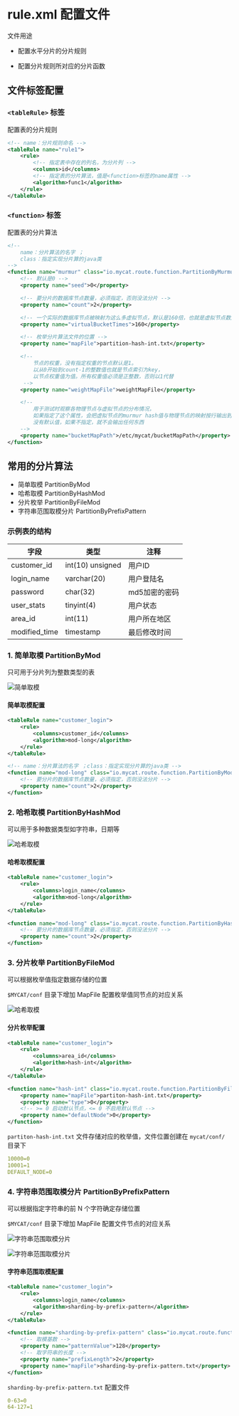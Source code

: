 # rule.xml 配置文件

文件用途

- 配置水平分片的分片规则

- 配置分片规则所对应的分片函数

## 文件标签配置

### `<tableRule>` 标签

配置表的分片规则

```xml
<!-- name：分片规则命名 -->
<tableRule name="rule1">
    <rule>
        <!-- 指定表中存在的列名，为分片列 -->
        <columns>id</columns>
        <!-- 指定表的分片算法，值是<function>标签的name属性 -->
        <algorithm>func1</algorithm>
    </rule>
</tableRule>
```

### `<function>` 标签

配置表的分片算法

```xml
<!-- 
    name：分片算法的名字 ；
    class：指定实现分片算的java类
-->
<function name="murmur" class="io.mycat.route.function.PartitionByMurmurHash">
    <!-- 默认是0 -->
    <property name="seed">0</property>

    <!-- 要分片的数据库节点数量，必须指定，否则没法分片 -->
    <property name="count">2</property>

    <!-- 一个实际的数据库节点被映射为这么多虚拟节点，默认是160倍，也就是虚拟节点数是物理节点数的160倍 -->
    <property name="virtualBucketTimes">160</property>

    <!-- 枚举分片算法文件的位置 -->
    <property name="mapFile">partition-hash-int.txt</property>

    <!-- 
        节点的权重，没有指定权重的节点默认是1。
        以从0开始到count-1的整数值也就是节点索引为key，
        以节点权重值为值。所有权重值必须是正整数，否则以1代替
     -->
    <property name="weightMapFile">weightMapFile</property>

    <!-- 
        用于测试时观察各物理节点与虚拟节点的分布情况，
        如果指定了这个属性，会把虚拟节点的murmur hash值与物理节点的映射按行输出到这个文件，
        没有默认值，如果不指定，就不会输出任何东西 
    -->
    <property name="bucketMapPath">/etc/mycat/bucketMapPath</property>
</function>
```

## 常用的分片算法

- 简单取模 PartitionByMod
- 哈希取模 PartitionByHashMod
- 分片枚举 PartitionByFileMod
- 字符串范围取模分片 PartitionByPrefixPattern

### 示例表的结构

|字段|类型|注释|
|---|---|---|
| customer_id | int(10) unsigned | 用户ID |
| login_name | varchar(20) | 用户登陆名 |
| password | char(32) | md5加密的密码 |
| user_stats | tinyint(4) | 用户状态 |
| area_id | int(11) | 用户所在地区 |
| modified_time | timestamp | 最后修改时间 |

### 1. 简单取模 PartitionByMod

只可用于分片列为整数类型的表

![简单取模](../images/16.jpg)

#### 简单取模配置

```xml
<tableRule name="customer_login">
    <rule>
        <columns>customer_id</columns>
        <algorithm>mod-long</algorithm>
    </rule>
</tableRule>
```

```xml
<!-- name：分片算法的名字 ；class：指定实现分片算的java类 -->
<function name="mod-long" class="io.mycat.route.function.PartitionByMode">
    <!-- 要分片的数据库节点数量，必须指定，否则没法分片 -->
    <property name="count">2</property>
</function>
```

### 2. 哈希取模 PartitionByHashMod

可以用于多种数据类型如字符串，日期等

![哈希取模](../images/17.jpg)

#### 哈希取模配置

```xml
<tableRule name="customer_login">
    <rule>
        <columns>login_name</columns>
        <algorithm>mod-long</algorithm>
    </rule>
</tableRule>
```

```xml
<function name="mod-long" class="io.mycat.route.function.PartitionByHashMode">
    <!-- 要分片的数据库节点数量，必须指定，否则没法分片 -->
    <property name="count">2</property>
</function>
```

### 3. 分片枚举 PartitionByFileMod

可以根据枚举值指定数据存储的位置

`$MYCAT/conf` 目录下增加 MapFile 配置枚举值同节点的对应关系

![哈希取模](../images/18.jpg)

#### 分片枚举配置

```xml
<tableRule name="customer_login">
    <rule>
        <columns>area_id</columns>
        <algorithm>hash-int</algorithm>
    </rule>
</tableRule>
```

```xml
<function name="hash-int" class="io.mycat.route.function.PartitionByFileMode">
    <property name="mapFile">partiton-hash-int.txt</property>
    <property name="type">0</property>
    <!-- >= 0 启动默认节点，<= 0 不启用默认节点 -->
    <property name="defaultNode">0</property>
</function>
```

`partiton-hash-int.txt` 文件存储对应的枚举值，文件位置创建在 `mycat/conf/` 目录下

```yml
10000=0
10001=1
DEFAULT_NODE=0
```

### 4. 字符串范围取模分片 PartitionByPrefixPattern

可以根据指定字符串的前 N 个字符确定存储位置

`$MYCAT/conf` 目录下增加 MapFile 配置文件节点的对应关系

![字符串范围取模分片](../images/19.jpg)

![字符串范围取模分片](../images/20.jpg)

#### 字符串范围取模配置

```xml
<tableRule name="customer_login">
    <rule>
        <columns>login_name</columns>
        <algorithm>sharding-by-prefix-pattern</algorithm>
    </rule>
</tableRule>
```

```xml
<function name="sharding-by-prefix-pattern" class="io.mycat.route.function. PartitionByPrefixPattern">
    <!-- 取模基数 -->
    <property name="patternValue">128</property>
    <!-- 取字符串的长度 -->
    <property name="prefixLength">2</property>
    <property name="mapFile">sharding-by-prefix-pattern.txt</property>
</function>
```

`sharding-by-prefix-pattern.txt` 配置文件

```yml
0-63=0
64-127=1
```

